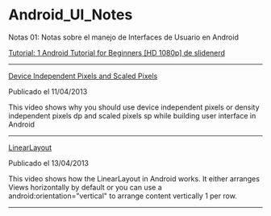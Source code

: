Android_UI_Notes
================

Notas 01: Notas sobre el manejo de Interfaces de Usuario en Android

[Tutorial: 1 Android Tutorial for Beginners [HD 1080p] de slidenerd](https://www.youtube.com/channel/UCbP2HeYGC3kfHjHLMPplZuQ)

**********

[Device Independent Pixels and Scaled Pixels](https://www.youtube.com/watch?v=gd_7wKZiuW0&index=35&list=PLonJJ3BVjZW6hYgvtkaWvwAVvOFB7fkLa)

Publicado el 11/04/2013

This video shows why you should use device independent pixels or density independent pixels dp and scaled pixels sp while building user interface in Android


********
[LinearLayout](https://www.youtube.com/watch?v=70-JVroY1Ng&index=36&list=PLonJJ3BVjZW6hYgvtkaWvwAVvOFB7fkLa)

Publicado el 13/04/2013

This video shows how the LinearLayout in Android works. It either arranges Views horizontally by default or you can use a android:orientation="vertical" to arrange content vertically 1 per row.

********
